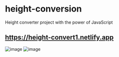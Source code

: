 # height-conversion
Height converter project with the power of JavaScript
## https://height-convert1.netlify.app
![image](https://user-images.githubusercontent.com/81018331/187303815-2b22d73e-2b15-4932-b37a-34ac30e09f64.png)
![image](https://user-images.githubusercontent.com/81018331/187303835-49d4522d-3252-4839-95f1-471f1efeea47.png)

